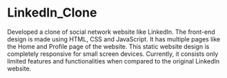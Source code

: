 # LinkedIn_Clone
Developed a clone of social network website like LinkedIn. The front-end design is made using HTML, CSS and JavaScript. It has multiple pages like the Home and Profile page of the website. This static website design is completely responsive for small screen devices. Currently, it consists only limited features and functionalities when compared to the original LinkedIn website.
